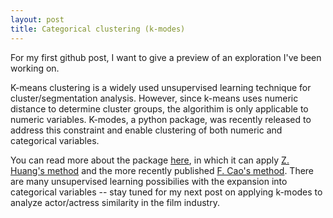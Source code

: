 ```yaml
---
layout: post
title: Categorical clustering (k-modes)
---
```


For my first github post, I want to give a preview of an exploration I've been working on. 

K-means clustering is a widely used unsupervised learning technique for cluster/segmentation analysis. However, since k-means uses numeric distance to determine cluster groups, the algorithim is only applicable to numeric variables. K-modes, a python package, was recently released to address this constraint and enable clustering of both numeric and categorical variables.

You can read more about the package [here](https://pypi.python.org/pypi/kmodes/), in which it can apply [Z. Huang's method](http://cicip.sxu.edu.cn/achievement/paper/A_new_initialization_method_for_categorical_data_clustering_20121102010105.pdf) and the more recently published [F. Cao's method](http://www.cse.ust.hk/~qyang/537/Papers/huang98extensions.pdf). There are many unsupervised learning possibilies with the expansion into categorical variables -- stay tuned for my next post on applying k-modes to analyze actor/actress similarity in the film industry.
